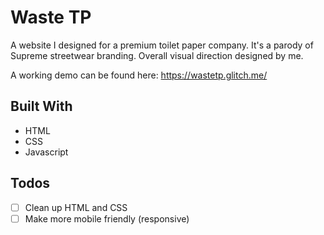 # Waste TP

A website I designed for a premium toilet paper company. It's a parody of Supreme streetwear branding. Overall visual direction designed by me.

A working demo can be found here: https://wastetp.glitch.me/

## Built With
- HTML
- CSS
- Javascript

## Todos
- [ ] Clean up HTML and CSS
- [ ] Make more mobile friendly (responsive)
